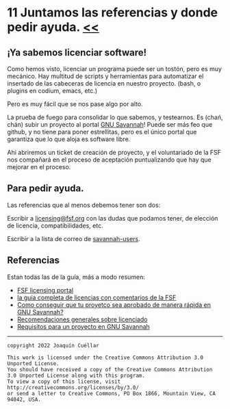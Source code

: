 # 11 Juntamos las referencias y donde pedir ayuda. [<<](../README.md)

## ¡Ya sabemos licenciar software!

Como hemos visto, licenciar un programa puede ser un tostón, pero es muy mecánico. Hay multitud de scripts y herramientas para automatizar el insertado de las cabeceras de licencia en nuestro proyecto. (bash, o plugins en codium, emacs, etc.)

Pero es muy fácil que se nos pase algo por alto.

La prueba de fuego para consolidar lo que sabemos, y testearnos. Es (chań, chán) subir un proyecto al portal [GNU Savannah](https://savannah.gnu.org/)!
Puede ser más feo que github, y no tiene para poner estrellitas, pero es el único portal que garantiza que lo que aloja es software libre.

Ahí abriremos un ticket de creación de proyecto, y el voluntariado de la FSF nos compañará en el proceso de aceptación puntualizando que hay que mejorar en el proceso.

## Para pedir ayuda.

Las referencias que al menos debemos tener son dos:

Escribir a [licensing@fsf.org](mailto:licensing@fsf.org) con las dudas que podamos tener, de elección de licencia, compatibilidades, etc.

Escribir a la lista de correo de [savannah-users](https://lists.gnu.org/mailman/listinfo/savannah-users).

## Referencias

Estan todas las de la guía, más a modo resumen:

+ [FSF licensing portal](https://www.fsf.org/licensing)
+ [la guía completa de licencias con comentarios de la FSF](https://www.gnu.org/licenses/license-list.html)
+ [Como conseguir que tu proyetco sea aprobado de manera rápida en GNU Savannah?](https://savannah.gnu.org/maintenance/HowToGetYourProjectApprovedQuickly/)
+ [Recomendaciones generales sobre licenciado](https://www.gnu.org/licenses/license-recommendations.html)
+ [Requisitos para un proyecto en GNU Savannah](https://savannah.gnu.org/register/requirements.php)

***

```
copyright 2022 Joaquín Cuéllar

This work is licensed under the Creative Commons Attribution 3.0 Unported License. 
You should have received a copy of the Creative Commons Attribution 3.0 Unported License along with this program.
To view a copy of this license, visit http://creativecommons.org/licenses/by/3.0/
or send a letter to Creative Commons, PO Box 1866, Mountain View, CA 94042, USA.
```
